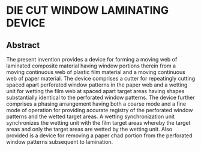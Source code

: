# DIE CUT WINDOW LAMINATING DEVICE

## Abstract
The present invention provides a device for forming a moving web of laminated composite material having window portions therein from a moving continuous web of plastic film material and a moving continuous web of paper material. The device comprises a cutter for repeatingly cutting spaced apart perforated window patterns in the paper web and a wetting unit for wetting the film web at spaced apart target areas having shapes substantially identical to the perforated window patterns. The device further comprises a phasing arrangement having both a coarse mode and a fine mode of operation for providing accurate registry of the perforated window patterns and the wetted target areas. A wetting synchronization unit synchronizes the wetting unit with the film target areas whereby the target areas and only the target areas are wetted by the wetting unit. Also provided is a device for removing a paper chad portion from the perforated window patterns subsequent to lamination.